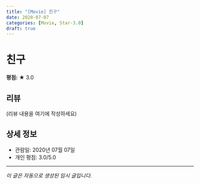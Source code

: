 ```yaml
---
title: "[Movie] 친구"
date: 2020-07-07
categories: [Movie, Star-3.0]
draft: true
---
```


# 친구

**평점:** ★ 3.0

## 리뷰

(리뷰 내용을 여기에 작성하세요)

## 상세 정보

- 관람일: 2020년 07월 07일
- 개인 평점: 3.0/5.0

---

*이 글은 자동으로 생성된 임시 글입니다.*
